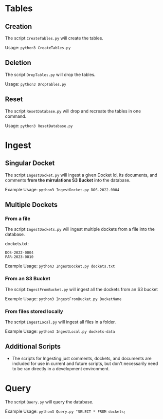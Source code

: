 
# Tables

## Creation

The script `CreateTables.py` will create the tables.

Usage: `python3 CreateTables.py`


## Deletion

The script `DropTables.py` will drop the tables.

Usage: `python3 DropTables.py`

## Reset

The script `ResetDatabase.py` will drop and recreate the tables in one command.

Usage: `python3 ResetDatabase.py`


# Ingest

## Singular Docket

The script `IngestDocket.py` will ingest a given Docket Id, its documents, and comments **from the mirrulations S3 Bucket** into the database.

Example Usage: `python3 IngestDocket.py DOS-2022-0004`

## Multiple Dockets

### From a file

The script `IngestDockets.py` will ingest multiple dockets from a file into the database.


dockets.txt:
```
DOS-2022-0004
FAR-2023-0010
```

Example Usage: `python3 IngestDocket.py dockets.txt`

### From an S3 Bucket

The script `IngestFromBucket.py` will ingest all the dockets from an S3 bucket 

Example Usage: `python3 IngestFromBucket.py BucketName`

### From files stored locally

The script `IngestLocal.py` will ingest all files in a folder.

Example Usage: `python3 IngestLocal.py dockets-data`

## Additional Scripts
- The scripts for Ingesting just comments, dockets, and documents are included for use in current and future scripts, but don't necessarily need to be ran directly in a development environment.

# Query

The script `Query.py` will query the database.

Example Usage: `python3 Query.py "SELECT * FROM dockets;`